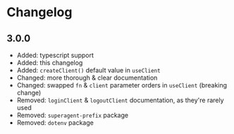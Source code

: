 # Changelog

## 3.0.0
- Added: typescript support
- Added: this changelog
- Added: `createClient()` default value in `useClient`
- Changed: more thorough & clear documentation
- Changed: swapped `fn` & `client` parameter orders in `useClient` (breaking change)
- Removed: `loginClient` & `logoutClient` documentation, as they're rarely used
- Removed: `superagent-prefix` package
- Removed: `dotenv` package
